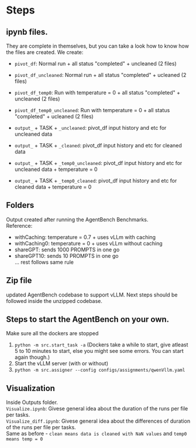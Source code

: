 # Steps
## ipynb files.
They are complete in themselves, but you can take a look how to know how the files are created. 
We create:

- `pivot_df`: Normal run + all status "completed" + uncleaned (2 files)

- `pivot_df_uncleaned`: Normal run + all status "completed" + ucleaned (2 files)

- `pivot_df_temp0`: Run with temperature = 0 + all status "completed" +     uncleaned (2 files)

- `pivot_df_temp0_uncleaned`: Run with temperature = 0 + all status "completed" + ucleaned (2 files)

- `output_` + TASK + `_uncleaned`: pivot_df input history and etc for uncleaned data

- `output_` + TASK + `_cleaned`: pivot_df input history and etc for cleaned data

- `output_` + TASK + `_temp0_uncleaned`: pivot_df input history and etc for uncleaned data + temperature = 0

- `output_` + TASK + `_temp0_cleaned`: pivot_df input history and etc for cleaned data + temperature = 0


## Folders
Output created after running the AgentBench Benchmarks. <br>
Reference: 
- withCaching: temperature = 0.7 + uses vLLm with caching
- withCaching0: temperature = 0 + uses vLLm without caching
- shareGPT: sends 1000 PROMPTS in one go
- shareGPT10: sends 10 PROMPTS in one go <br>
... rest follows same rule

## Zip file
updated AgentBench codebase to support vLLM. Next steps should be followed inside the unzipped codebase.

## Steps to start the AgentBench on your own. 
Make sure all the dockers are stopped
1. `python -m src.start_task -a` (Dockers take a while to start, give atleast 5 to 10 minutes to start, else you might see some errors. You can start again though.)
2. Start the vLLM server (with or without)
3. `python -m src.assigner --config configs/assignments/qwenVllm.yaml`

## Visualization
Inside Outputs folder. <br>
`Visualize.ipynb`: Givese general idea about the duration of the runs per file per tasks. <br>
`Visualize_diff.ipynb`: Givese general idea about the differences of duration of the runs per file per tasks. <br>
Same as before - `clean means data is cleaned with NaN values` and `temp0 means temp = 0`